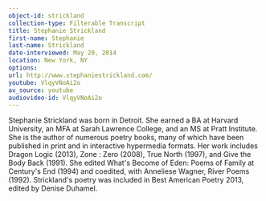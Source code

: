 ```yaml
---
object-id: strickland
collection-type: Filterable Transcript  
title: Stephanie Strickland    
first-name: Stephanie
last-name: Strickland
date-interviewed: May 20, 2014
location: New York, NY
options: 
url: http://www.stephaniestrickland.com/
youtube: VlqyVNoAi2o
av_source: youtube
audiovideo-id: VlqyVNoAi2o
---
```


 Stephanie Strickland was born in Detroit. She earned a BA at Harvard University, an MFA at Sarah Lawrence College, and an MS at Pratt Institute. She is the author of numerous poetry books, many of which have been published in print and in interactive hypermedia formats. Her work includes Dragon Logic (2013), Zone : Zero (2008), True North (1997), and Give the Body Back (1991). She edited What's Become of Eden: Poems of Family at Century's End (1994) and coedited, with Anneliese Wagner, River Poems (1992). Strickland's poetry was included in Best American Poetry 2013, edited by Denise Duhamel.
